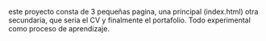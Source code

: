 este proyecto consta de 3 pequeñas pagina, una principal (index.html) otra secundaria, que seria el CV y finalmente el portafolio. Todo experimental como proceso de aprendizaje.
